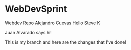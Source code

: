 # WebDevSprint
Webdev Repo
Alejandro Cuevas
Hello
Steve K

Juan Alvarado says hi!


This is my branch and here are the changes that I've done!
